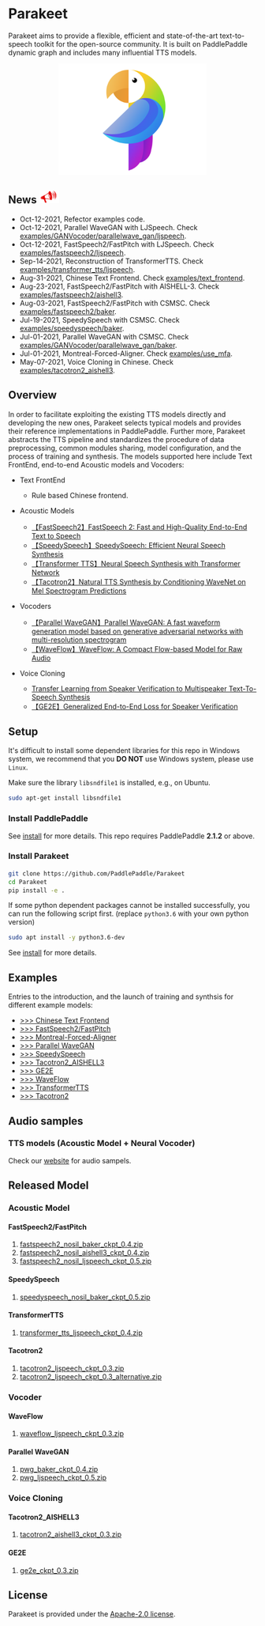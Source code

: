 # Parakeet
Parakeet aims to provide a flexible, efficient and state-of-the-art text-to-speech toolkit for the open-source community. It is built on PaddlePaddle dynamic graph and includes many influential TTS models.  

<div align="center">
  <img src="../../images/logo.png" width=300 /> <br>
</div>


## News  <img src="../../images/news_icon.png" width="40"/>
- Oct-12-2021, Refector examples code.
- Oct-12-2021, Parallel WaveGAN with LJSpeech. Check [examples/GANVocoder/parallelwave_gan/ljspeech](./examples/GANVocoder/parallelwave_gan/ljspeech).
- Oct-12-2021, FastSpeech2/FastPitch with LJSpeech. Check [examples/fastspeech2/ljspeech](./examples/fastspeech2/ljspeech).
- Sep-14-2021, Reconstruction of TransformerTTS. Check [examples/transformer_tts/ljspeech](./examples/transformer_tts/ljspeech).
- Aug-31-2021, Chinese Text Frontend. Check [examples/text_frontend](./examples/text_frontend).
- Aug-23-2021, FastSpeech2/FastPitch with AISHELL-3. Check [examples/fastspeech2/aishell3](./examples/fastspeech2/aishell3).
- Aug-03-2021, FastSpeech2/FastPitch with CSMSC. Check [examples/fastspeech2/baker](./examples/fastspeech2/baker).
- Jul-19-2021, SpeedySpeech with CSMSC. Check [examples/speedyspeech/baker](./examples/speedyspeech/baker).
- Jul-01-2021, Parallel WaveGAN with CSMSC. Check [examples/GANVocoder/parallelwave_gan/baker](./examples/GANVocoder/parallelwave_gan/baker).
- Jul-01-2021, Montreal-Forced-Aligner. Check  [examples/use_mfa](./examples/use_mfa).
- May-07-2021, Voice Cloning in Chinese. Check [examples/tacotron2_aishell3](./examples/tacotron2_aishell3).

## Overview

In order to facilitate exploiting the existing TTS models directly and developing the new ones, Parakeet selects typical models and provides their reference implementations in PaddlePaddle. Further more, Parakeet abstracts the TTS pipeline and standardizes the procedure of data preprocessing, common modules sharing, model configuration, and the process of training and synthesis. The models supported here include Text FrontEnd, end-to-end Acoustic models and Vocoders:

- Text FrontEnd
  - Rule based Chinese frontend.

- Acoustic Models
  - [【FastSpeech2】FastSpeech 2: Fast and High-Quality End-to-End Text to Speech](https://arxiv.org/abs/2006.04558)
  - [【SpeedySpeech】SpeedySpeech: Efficient Neural Speech Synthesis](https://arxiv.org/abs/2008.03802)
  - [【Transformer TTS】Neural Speech Synthesis with Transformer Network](https://arxiv.org/abs/1809.08895)
  - [【Tacotron2】Natural TTS Synthesis by Conditioning WaveNet on Mel Spectrogram Predictions](https://arxiv.org/abs/1712.05884)
- Vocoders
  - [【Parallel WaveGAN】Parallel WaveGAN: A fast waveform generation model based on generative adversarial networks with multi-resolution spectrogram](https://arxiv.org/abs/1910.11480)
  - [【WaveFlow】WaveFlow: A Compact Flow-based Model for Raw Audio](https://arxiv.org/abs/1912.01219)
- Voice Cloning
  - [Transfer Learning from Speaker Verification to Multispeaker Text-To-Speech Synthesis](https://arxiv.org/pdf/1806.04558v4.pdf)
  - [【GE2E】Generalized End-to-End Loss for Speaker Verification](https://arxiv.org/abs/1710.10467)

## Setup
It's difficult to install some dependent libraries for this repo in Windows system, we recommend that you **DO NOT** use Windows system, please use `Linux`.

Make sure the library `libsndfile1` is installed, e.g., on Ubuntu.

```bash
sudo apt-get install libsndfile1
```
### Install PaddlePaddle
See [install](https://www.paddlepaddle.org.cn/install/quick) for more details. This repo requires PaddlePaddle **2.1.2** or above.

### Install Parakeet

```bash
git clone https://github.com/PaddlePaddle/Parakeet
cd Parakeet
pip install -e .
```

If some python dependent packages cannot be installed successfully, you can run the following script first.
(replace `python3.6` with your own python version)
```bash
sudo apt install -y python3.6-dev
```

See [install](https://paddle-parakeet.readthedocs.io/en/latest/install.html) for more details.

## Examples
Entries to the introduction, and the launch of training and synthsis for different example models:

- [>>> Chinese Text Frontend](./examples/text_frontend)
- [>>> FastSpeech2/FastPitch](./examples/fastspeech2)
- [>>> Montreal-Forced-Aligner](./examples/use_mfa)
- [>>> Parallel WaveGAN](./examples/GANVocoder/parallelwave_gan)
- [>>> SpeedySpeech](./examples/speedyspeech)
- [>>> Tacotron2_AISHELL3](./examples/tacotron2_aishell3)
- [>>> GE2E](./examples/ge2e)
- [>>> WaveFlow](./examples/waveflow)
- [>>> TransformerTTS](./examples/transformer_tts)
- [>>> Tacotron2](./examples/tacotron2)

## Audio samples
### TTS models (Acoustic Model + Neural Vocoder)
Check our [website](https://paddleparakeet.readthedocs.io/en/latest/demo.html) for audio sampels.

## Released Model

### Acoustic Model

#### FastSpeech2/FastPitch
1. [fastspeech2_nosil_baker_ckpt_0.4.zip](https://paddlespeech.bj.bcebos.com/Parakeet/fastspeech2_nosil_baker_ckpt_0.4.zip)
2. [fastspeech2_nosil_aishell3_ckpt_0.4.zip](https://paddlespeech.bj.bcebos.com/Parakeet/fastspeech2_nosil_aishell3_ckpt_0.4.zip)
3. [fastspeech2_nosil_ljspeech_ckpt_0.5.zip](https://paddlespeech.bj.bcebos.com/Parakeet/fastspeech2_nosil_ljspeech_ckpt_0.5.zip)

#### SpeedySpeech
1. [speedyspeech_nosil_baker_ckpt_0.5.zip](https://paddlespeech.bj.bcebos.com/Parakeet/speedyspeech_nosil_baker_ckpt_0.5.zip)

#### TransformerTTS

1. [transformer_tts_ljspeech_ckpt_0.4.zip](https://paddlespeech.bj.bcebos.com/Parakeet/transformer_tts_ljspeech_ckpt_0.4.zip)

#### Tacotron2

1. [tacotron2_ljspeech_ckpt_0.3.zip](https://paddlespeech.bj.bcebos.com/Parakeet/tacotron2_ljspeech_ckpt_0.3.zip)
2. [tacotron2_ljspeech_ckpt_0.3_alternative.zip](https://paddlespeech.bj.bcebos.com/Parakeet/tacotron2_ljspeech_ckpt_0.3_alternative.zip)

### Vocoder

#### WaveFlow

1. [waveflow_ljspeech_ckpt_0.3.zip](https://paddlespeech.bj.bcebos.com/Parakeet/waveflow_ljspeech_ckpt_0.3.zip)

#### Parallel WaveGAN

1. [pwg_baker_ckpt_0.4.zip](https://paddlespeech.bj.bcebos.com/Parakeet/pwg_baker_ckpt_0.4.zip)
2. [pwg_ljspeech_ckpt_0.5.zip](https://paddlespeech.bj.bcebos.com/Parakeet/pwg_ljspeech_ckpt_0.5.zip)

### Voice Cloning

#### Tacotron2_AISHELL3

1. [tacotron2_aishell3_ckpt_0.3.zip](https://paddlespeech.bj.bcebos.com/Parakeet/tacotron2_aishell3_ckpt_0.3.zip)

#### GE2E

1. [ge2e_ckpt_0.3.zip](https://paddlespeech.bj.bcebos.com/Parakeet/ge2e_ckpt_0.3.zip)

## License

Parakeet is provided under the [Apache-2.0 license](LICENSE).
